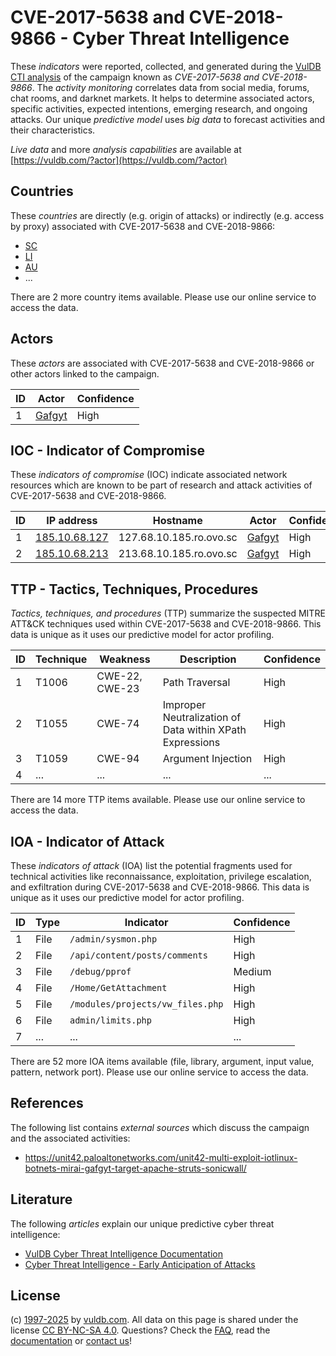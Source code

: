 # CVE-2017-5638 and CVE-2018-9866 - Cyber Threat Intelligence

These _indicators_ were reported, collected, and generated during the [VulDB CTI analysis](https://vuldb.com/?kb.cti) of the campaign known as _CVE-2017-5638 and CVE-2018-9866_. The _activity monitoring_ correlates data from social media, forums, chat rooms, and darknet markets. It helps to determine associated actors, specific activities, expected intentions, emerging research, and ongoing attacks. Our unique _predictive model_ uses _big data_ to forecast activities and their characteristics.

_Live data_ and more _analysis capabilities_ are available at [https://vuldb.com/?actor](https://vuldb.com/?actor)

## Countries

These _countries_ are directly (e.g. origin of attacks) or indirectly (e.g. access by proxy) associated with CVE-2017-5638 and CVE-2018-9866:

* [SC](https://vuldb.com/?country.sc)
* [LI](https://vuldb.com/?country.li)
* [AU](https://vuldb.com/?country.au)
* ...

There are 2 more country items available. Please use our online service to access the data.

## Actors

These _actors_ are associated with CVE-2017-5638 and CVE-2018-9866 or other actors linked to the campaign.

ID | Actor | Confidence
-- | ----- | ----------
1 | [Gafgyt](https://vuldb.com/?actor.gafgyt) | High

## IOC - Indicator of Compromise

These _indicators of compromise_ (IOC) indicate associated network resources which are known to be part of research and attack activities of CVE-2017-5638 and CVE-2018-9866.

ID | IP address | Hostname | Actor | Confidence
-- | ---------- | -------- | ----- | ----------
1 | [185.10.68.127](https://vuldb.com/?ip.185.10.68.127) | 127.68.10.185.ro.ovo.sc | [Gafgyt](https://vuldb.com/?actor.gafgyt) | High
2 | [185.10.68.213](https://vuldb.com/?ip.185.10.68.213) | 213.68.10.185.ro.ovo.sc | [Gafgyt](https://vuldb.com/?actor.gafgyt) | High

## TTP - Tactics, Techniques, Procedures

_Tactics, techniques, and procedures_ (TTP) summarize the suspected MITRE ATT&CK techniques used within CVE-2017-5638 and CVE-2018-9866. This data is unique as it uses our predictive model for actor profiling.

ID | Technique | Weakness | Description | Confidence
-- | --------- | -------- | ----------- | ----------
1 | T1006 | CWE-22, CWE-23 | Path Traversal | High
2 | T1055 | CWE-74 | Improper Neutralization of Data within XPath Expressions | High
3 | T1059 | CWE-94 | Argument Injection | High
4 | ... | ... | ... | ...

There are 14 more TTP items available. Please use our online service to access the data.

## IOA - Indicator of Attack

These _indicators of attack_ (IOA) list the potential fragments used for technical activities like reconnaissance, exploitation, privilege escalation, and exfiltration during CVE-2017-5638 and CVE-2018-9866. This data is unique as it uses our predictive model for actor profiling.

ID | Type | Indicator | Confidence
-- | ---- | --------- | ----------
1 | File | `/admin/sysmon.php` | High
2 | File | `/api/content/posts/comments` | High
3 | File | `/debug/pprof` | Medium
4 | File | `/Home/GetAttachment` | High
5 | File | `/modules/projects/vw_files.php` | High
6 | File | `admin/limits.php` | High
7 | ... | ... | ...

There are 52 more IOA items available (file, library, argument, input value, pattern, network port). Please use our online service to access the data.

## References

The following list contains _external sources_ which discuss the campaign and the associated activities:

* https://unit42.paloaltonetworks.com/unit42-multi-exploit-iotlinux-botnets-mirai-gafgyt-target-apache-struts-sonicwall/

## Literature

The following _articles_ explain our unique predictive cyber threat intelligence:

* [VulDB Cyber Threat Intelligence Documentation](https://vuldb.com/?kb.cti)
* [Cyber Threat Intelligence - Early Anticipation of Attacks](https://www.scip.ch/en/?labs.20201022)

## License

(c) [1997-2025](https://vuldb.com/?kb.changelog) by [vuldb.com](https://vuldb.com/?kb.about). All data on this page is shared under the license [CC BY-NC-SA 4.0](https://creativecommons.org/licenses/by-nc-sa/4.0/). Questions? Check the [FAQ](https://vuldb.com/?kb.faq), read the [documentation](https://vuldb.com/?kb) or [contact us](https://vuldb.com/?contact)!
